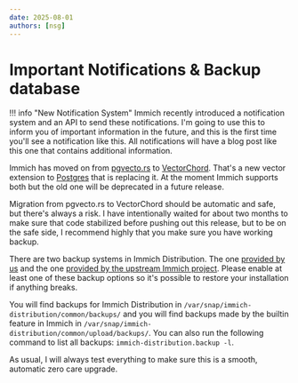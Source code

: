 ```yaml
---
date: 2025-08-01
authors: [nsg]
---
```


# Important Notifications & Backup database

!!! info "New Notification System"
    Immich recently introduced a notification system and an API to send these notifications. I'm going to use this to inform you of important information in the future, and this is the first time you'll see a notification like this. All notifications will have a blog post like this one that contains additional information.

Immich has moved on from [pgvecto.rs](https://github.com/tensorchord/pgvecto.rs) to [VectorChord](https://github.com/tensorchord/VectorChord). That's a new vector extension to [Postgres](https://www.postgresql.org/) that is replacing it. At the moment Immich supports both but the old one will be deprecated in a future release.

Migration from pgvecto.rs to VectorChord should be automatic and safe, but there's always a risk. I have intentionally waited for about two months to make sure that code stabilized before pushing out this release, but to be on the safe side, I recommend highly that you make sure you have working backup.

There are two backup systems in Immich Distribution. The one [provided by us](/configuration/backup-restore/) and the one [provided by the upstream Immich project](https://immich.app/docs/administration/backup-and-restore). Please enable at least one of these backup options so it's possible to restore your installation if anything breaks.

You will find backups for Immich Distribution in `/var/snap/immich-distribution/common/backups/` and you will find backups made by the builtin feature in Immich in `/var/snap/immich-distribution/common/upload/backups/`. You can also run the following command to list all backups: `immich-distribution.backup -l`.

As usual, I will always test everything to make sure this is a smooth, automatic zero care upgrade.
